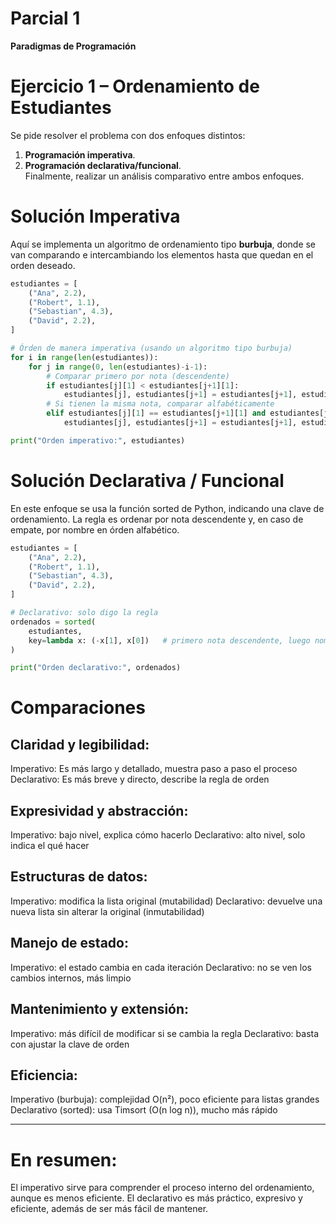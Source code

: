 # Parcial 1
**Paradigmas de Programación**

# Ejercicio 1 – Ordenamiento de Estudiantes  
Se pide resolver el problema con dos enfoques distintos:
1. **Programación imperativa**.  
2. **Programación declarativa/funcional**.  
Finalmente, realizar un análisis comparativo entre ambos enfoques.

# Solución Imperativa
Aquí se implementa un algoritmo de ordenamiento tipo **burbuja**, donde se van comparando e intercambiando los elementos hasta que quedan en el orden deseado.
```python
estudiantes = [
    ("Ana", 2.2),
    ("Robert", 1.1),
    ("Sebastian", 4.3),
    ("David", 2.2),
]

# Órden de manera imperativa (usando un algoritmo tipo burbuja)
for i in range(len(estudiantes)):
    for j in range(0, len(estudiantes)-i-1):
        # Comparar primero por nota (descendente)
        if estudiantes[j][1] < estudiantes[j+1][1]:
            estudiantes[j], estudiantes[j+1] = estudiantes[j+1], estudiantes[j]
        # Si tienen la misma nota, comparar alfabéticamente
        elif estudiantes[j][1] == estudiantes[j+1][1] and estudiantes[j][0] > estudiantes[j+1][0]:
            estudiantes[j], estudiantes[j+1] = estudiantes[j+1], estudiantes[j]

print("Orden imperativo:", estudiantes)
```
# Solución Declarativa / Funcional
En este enfoque se usa la función sorted de Python, indicando una clave de ordenamiento.
La regla es ordenar por nota descendente y, en caso de empate, por nombre en órden alfabético.
```python
estudiantes = [
    ("Ana", 2.2),
    ("Robert", 1.1),
    ("Sebastian", 4.3),
    ("David", 2.2),
]

# Declarativo: solo digo la regla
ordenados = sorted(
    estudiantes,
    key=lambda x: (-x[1], x[0])   # primero nota descendente, luego nombre ascendente
)

print("Orden declarativo:", ordenados)

```
# Comparaciones
## Claridad y legibilidad:
Imperativo: Es más largo y detallado, muestra paso a paso el proceso
Declarativo: Es más breve y directo, describe la regla de orden

## Expresividad y abstracción:
Imperativo: bajo nivel, explica cómo hacerlo
Declarativo: alto nivel, solo indica el qué hacer

## Estructuras de datos:
Imperativo: modifica la lista original (mutabilidad)
Declarativo: devuelve una nueva lista sin alterar la original (inmutabilidad)

## Manejo de estado:
Imperativo: el estado cambia en cada iteración
Declarativo: no se ven los cambios internos, más limpio

## Mantenimiento y extensión:
Imperativo: más difícil de modificar si se cambia la regla
Declarativo: basta con ajustar la clave de orden

## Eficiencia:
Imperativo (burbuja): complejidad O(n²), poco eficiente para listas grandes
Declarativo (sorted): usa Timsort (O(n log n)), mucho más rápido

-----------------------------------------------------------------------------------------------------
# En resumen:
El imperativo sirve para comprender el proceso interno del ordenamiento, aunque es menos eficiente.
El declarativo es más práctico, expresivo y eficiente, además de ser más fácil de mantener.
